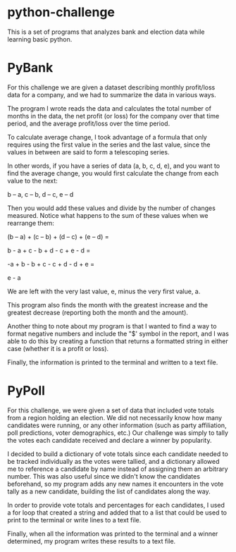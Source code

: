 # python-challenge
This is a set of programs that analyzes bank and election data while learning basic python.

PyBank
======


For this challenge we are given a dataset describing monthly profit/loss data for a company, and we had to summarize the data in various ways.

The program I wrote reads the data and calculates the total number of months in the data, the net profit (or loss) for the company over that time period, and the average profit/loss over the time period.

To calculate average change, I took advantage of a formula that only requires using the first value in the series and the last value, since the values in between are said to form a telescoping series.

In other words, if you have a series of data (a, b, c, d, e), and you want to find the average change, you would first calculate the change from each value to the next:

b – a, c – b, d – c, e – d

Then you would add these values and divide by the number of changes measured. Notice what happens to the sum of these values when we rearrange them:

(b – a) + (c – b) + (d – c) + (e – d) =

b - a + c - b + d - c + e - d =

-a + b - b + c - c + d - d + e =

e - a

We are left with the very last value, e, minus the very first value, a.


This program also finds the month with the greatest increase and the greatest decrease (reporting both the month and the amount).


Another thing to note about my program is that I wanted to find a way to format negative numbers and include the "$' symbol in the report, and I was able to do this by creating a function that returns a formatted string in either case (whether it is a profit or loss).


Finally, the information is printed to the terminal and written to a text file.


PyPoll
======


For this challenge, we were given a set of data that included vote totals from a region holding an election. We did not necessarily know how many candidates were running, or any other information (such as party affiliation, poll predictions, voter demographics, etc.) Our challenge was simply to tally the votes each candidate received and declare a winner by popularity.

I decided to build a dictionary of vote totals since each candidate needed to be tracked individually as the votes were tallied, and a dictionary allowed me to reference a candidate by name instead of assigning them an arbitrary number. This was also useful since we didn't know the candidates beforehand, so my program adds any new names it encounters in the vote tally as a new candidate, building the list of candidates along the way.

In order to provide vote totals and percentages for each candidates, I used a for loop that created a string and added that to a list that could be used to print to the terminal or write lines to a text file.

Finally, when all the information was printed to the terminal and a winner determined, my program writes these results to a text file.
